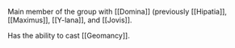 Main member of the group with [[Domina]] (previously [[Hipatia]], [[Maximus]], [[Y-lana]], and [[Jovis]].

Has the ability to cast [[Geomancy]].